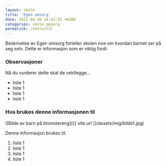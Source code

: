 ```yaml
---
layout: skole
title: 'Egen omsorg'
date: 2021-04-30 14:41:55 +0200
categories: skole_omsorg
permalink: /skole/t3/
---
```


Beskrivelse av Egen omsorg forteller skolen noe om hvordan barnet ser på seg selv. Dette er informasjon som er viktig fordi:

### Observasjoner

Nå du vurderer dette skal de vektlegge...

- liste 1
- liste 1
- liste 1
- liste 1

### Hva brukes denne informasjonen til

![Bilde av barn på blomstereng]({{ site.url }}/assets/img/bilde1.jpg)

Denne informasjon brukes til.

1. liste 1
2. liste 1
3. liste 1
4. liste 1
